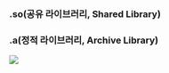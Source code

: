 ### .so(공유 라이브러리, Shared Library)

### .a(정적 라이브러리, Archive Library)

<img src = "https://github.com/JungleHuh/CS/assets/147629257/82c42749-f258-41a2-8b4d-fcf33257a76f">
